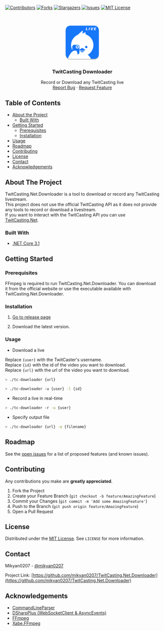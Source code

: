 [![Contributors][contributors-shield]][contributors-url]
[![Forks][forks-shield]][forks-url]
[![Stargazers][stars-shield]][stars-url]
[![Issues][issues-shield]][issues-url]
[![MIT License][license-shield]][license-url]


<!-- PROJECT LOGO -->
<br />
<p align="center">
  <a href="https://github.com/mikyan0207/TwitCasting.Net.Downloader">
    <img src="images/logo.png" alt="Logo" width="120" height="120">
  </a>

  <h3 align="center">TwitCasting Downloader</h3>

  <p align="center">
    Record or Download any TwitCasting live
    <br />
    <a href="https://github.com/mikyan0207/TwitCasting.Net.Downloader/issues">Report Bug</a>
    ·
    <a href="https://github.com/mikyan0207/TwitCasting.Net.Downloader/issues">Request Feature</a>
  </p>
</p>



<!-- TABLE OF CONTENTS -->
## Table of Contents

* [About the Project](#about-the-project)
  * [Built With](#built-with)
* [Getting Started](#getting-started)
  * [Prerequisites](#prerequisites)
  * [Installation](#installation)
* [Usage](#usage)
* [Roadmap](#roadmap)
* [Contributing](#contributing)
* [License](#license)
* [Contact](#contact)
* [Acknowledgements](#acknowledgements)



<!-- ABOUT THE PROJECT -->
## About The Project

TwitCasting.Net.Downloader is a tool to download or record any TwitCasting livestream.<br>
This project does not use the official TwitCasting API as it does not provide any tools to record or download a livestream.<br>
If you want to interact with the TwitCasting API you can use [TwitCasting.Net](https://github.com/Mikyan0207/TwitCasting.Net).


### Built With

* [.NET Core 3.1](https://dotnet.microsoft.com/download/dotnet-core/3.1)



<!-- GETTING STARTED -->
## Getting Started

### Prerequisites

FFmpeg is required to run TwitCasting.Net.Downloader. You can download it from the official website or use the executable available with TwitCasting.Net.Downloader.

### Installation
 
1. [Go to release page](https://github.com/Mikyan0207/TwitCasting.Net.Downloader/releases)

2. Download the latest version.

### Usage

- Download a live

Replace `{user}` with the TwitCaster's username.<br>
Replace `{id}` with the id of the video you want to download.<br>
Replace `{url}` with the url of the video you want to download.

```sh
> ./tc-downloader {url}
```

```sh
> ./tc-downloader -u {user} -l {id}
```


- Record a live in real-time

```sh
> ./tc-downloader -r -u {user}
```


- Specify output file

```sh
> ./tc-downloader {url} -o {filename}
```

<!-- ROADMAP -->
## Roadmap

See the [open issues](https://github.com/mikyan0207/TwitCasting.Net.Downloader/issues) for a list of proposed features (and known issues).



<!-- CONTRIBUTING -->
## Contributing

Any contributions you make are **greatly appreciated**.

1. Fork the Project
2. Create your Feature Branch (`git checkout -b feature/AmazingFeature`)
3. Commit your Changes (`git commit -m 'Add some AmazingFeature'`)
4. Push to the Branch (`git push origin feature/AmazingFeature`)
5. Open a Pull Request



<!-- LICENSE -->
## License

Distributed under the [MIT License][license-url]. See `LICENSE` for more information.



<!-- CONTACT -->
## Contact

Mikyan0207 - [@mikyan0207](https://twitter.com/mikyan0207)

Project Link: [https://github.com/mikyan0207/TwitCasting.Net.Downloader](https://github.com/mikyan0207/TwitCasting.Net.Downloader)



<!-- ACKNOWLEDGEMENTS -->
## Acknowledgements

* [CommandLineParser](https://github.com/commandlineparser/commandline)
* [DSharpPlus (WebSocketClient & AsyncEvents)](https://github.com/DSharpPlus/DSharpPlus)
* [FFmpeg](https://ffmpeg.org/)
* [Xabe.FFmpeg](https://github.com/tomaszzmuda/Xabe.FFmpeg)


<!-- MARKDOWN LINKS & IMAGES -->
<!-- https://www.markdownguide.org/basic-syntax/#reference-style-links -->
[contributors-shield]: https://img.shields.io/github/contributors/mikyan0207/TwitCasting.Net.Downloader.svg?style=flat-square
[contributors-url]: https://github.com/mikyan0207/TwitCasting.Net.Downloader/graphs/contributors
[forks-shield]: https://img.shields.io/github/forks/mikyan0207/TwitCasting.Net.Downloader.svg?style=flat-square
[forks-url]: https://github.com/mikyan0207/TwitCasting.Net.Downloader/network/members
[stars-shield]: https://img.shields.io/github/stars/mikyan0207/TwitCasting.Net.Downloader.svg?style=flat-square
[stars-url]: https://github.com/mikyan0207/TwitCasting.Net.Downloader/stargazers
[issues-shield]: https://img.shields.io/github/issues/mikyan0207/TwitCasting.Net.Downloader.svg?style=flat-square
[issues-url]: https://github.com/mikyan0207/TwitCasting.Net.Downloader/issues
[license-shield]: https://img.shields.io/github/license/mikyan0207/TwitCasting.Net.Downloader.svg?style=flat-square
[license-url]: https://github.com/mikyan0207/TwitCasting.Net.Downloader/blob/master/LICENSE
[product-screenshot]: images/logo.png
